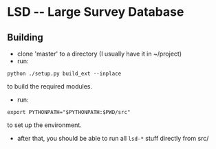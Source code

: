 # LSD -- Large Survey Database

## Building

- clone 'master' to a directory (I usually have it in ~/project)
- run:
```
python ./setup.py build_ext --inplace
```
to build the required modules.
- run:
```
export PYTHONPATH="$PYTHONPATH:$PWD/src"
```
to set up the environment.
- after that, you should be able to run all `lsd-*` stuff directly from src/
